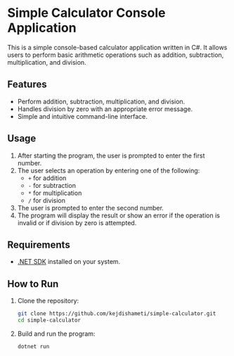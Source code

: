 # Simple Calculator Console Application

This is a simple console-based calculator application written in C#. It allows users to perform basic arithmetic operations such as addition, subtraction, multiplication, and division.

## Features

- Perform addition, subtraction, multiplication, and division.
- Handles division by zero with an appropriate error message.
- Simple and intuitive command-line interface.

## Usage

1. After starting the program, the user is prompted to enter the first number.
2. The user selects an operation by entering one of the following:
   - `+` for addition
   - `-` for subtraction
   - `*` for multiplication
   - `/` for division
3. The user is prompted to enter the second number.
4. The program will display the result or show an error if the operation is invalid or if division by zero is attempted.

## Requirements

- [.NET SDK](https://dotnet.microsoft.com/download) installed on your system.

## How to Run

1. Clone the repository:
    ```bash
    git clone https://github.com/kejdishameti/simple-calculator.git
    cd simple-calculator
    ```

2. Build and run the program:
    ```bash
    dotnet run
    ```
